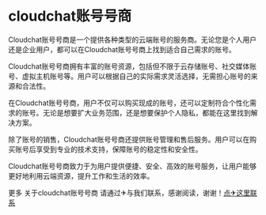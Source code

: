 # cloudchat账号号商

Cloudchat账号号商是一个提供各种类型的云端账号的服务商。无论您是个人用户还是企业用户，都可以在Cloudchat账号号商上找到适合自己需求的账号。

Cloudchat账号号商拥有丰富的账号资源，包括但不限于云存储账号、社交媒体账号、虚拟主机账号等。用户可以根据自己的实际需求灵活选择，无需担心账号的来源和合法性。

在Cloudchat账号号商，用户不仅可以购买现成的账号，还可以定制符合个性化需求的账号。无论是想要扩大业务范围，还是想要保护个人隐私，都能在这里找到解决方案。

除了账号的销售，Cloudchat账号号商还提供账号管理和售后服务。用户可以在购买账号后享受到专业的技术支持，保障账号的稳定性和安全性。

Cloudchat账号号商致力于为用户提供便捷、安全、高效的账号服务，让用户能够更好地利用云端资源，提升工作和生活的效率。

更多 关于cloudchat账号号商 请通过✈与我们联系，感谢阅读，谢谢！[点✈这里联系](https://a.k02.cc)